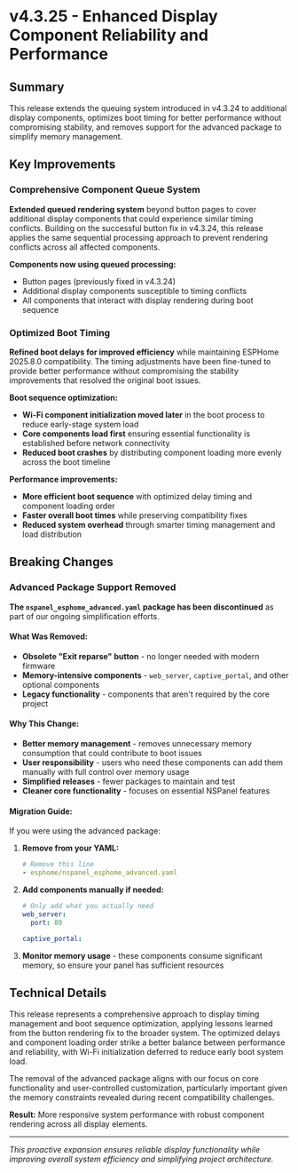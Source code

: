 # v4.3.25 - Enhanced Display Component Reliability and Performance

## Summary

This release extends the queuing system introduced in v4.3.24 to additional display components,
optimizes boot timing for better performance without compromising stability,
and removes support for the advanced package to simplify memory management.

## Key Improvements

### Comprehensive Component Queue System

**Extended queued rendering system** beyond button pages to cover additional display components that
could experience similar timing conflicts.
Building on the successful button fix in v4.3.24, this release applies the same sequential processing approach
to prevent rendering conflicts across all affected components.

**Components now using queued processing:**

- Button pages (previously fixed in v4.3.24)
- Additional display components susceptible to timing conflicts
- All components that interact with display rendering during boot sequence

### Optimized Boot Timing

**Refined boot delays for improved efficiency** while maintaining ESPHome 2025.8.0 compatibility.
The timing adjustments have been fine-tuned to provide better performance
without compromising the stability improvements that resolved the original boot issues.

**Boot sequence optimization:**
- **Wi-Fi component initialization moved later** in the boot process to reduce early-stage system load
- **Core components load first** ensuring essential functionality is established before network connectivity
- **Reduced boot crashes** by distributing component loading more evenly across the boot timeline

**Performance improvements:**

- **More efficient boot sequence** with optimized delay timing and component loading order
- **Faster overall boot times** while preserving compatibility fixes
- **Reduced system overhead** through smarter timing management and load distribution

## Breaking Changes

### Advanced Package Support Removed

**The `nspanel_esphome_advanced.yaml` package has been discontinued** as part of our ongoing simplification efforts.

#### What Was Removed:
- **Obsolete "Exit reparse" button** - no longer needed with modern firmware
- **Memory-intensive components** - `web_server`, `captive_portal`, and other optional components
- **Legacy functionality** - components that aren't required by the core project

#### Why This Change:
- **Better memory management** - removes unnecessary memory consumption that could contribute to boot issues
- **User responsibility** - users who need these components can add them manually with full control over memory usage
- **Simplified releases** - fewer packages to maintain and test
- **Cleaner core functionality** - focuses on essential NSPanel features

#### Migration Guide:
If you were using the advanced package:

1. **Remove from your YAML:**
   ```yaml
   # Remove this line
   - esphome/nspanel_esphome_advanced.yaml
   ```

2. **Add components manually if needed:**
   ```yaml
   # Only add what you actually need
   web_server:
     port: 80
   
   captive_portal:
   ```

3. **Monitor memory usage** - these components consume significant memory, so ensure your panel has sufficient resources

## Technical Details

This release represents a comprehensive approach to display timing management and boot sequence optimization,
applying lessons learned from the button rendering fix to the broader system.
The optimized delays and component loading order strike a better balance between performance and reliability,
with Wi-Fi initialization deferred to reduce early boot system load.

The removal of the advanced package aligns with our focus on core functionality and user-controlled customization,
particularly important given the memory constraints revealed during recent compatibility challenges.

**Result:** More responsive system performance with robust component rendering across all display elements.

-----

*This proactive expansion ensures reliable display functionality while improving overall system efficiency and simplifying project architecture.*
